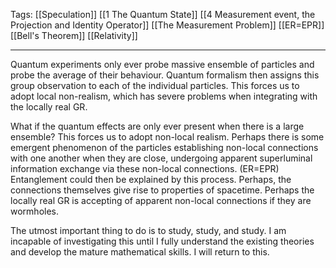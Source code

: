 Tags: [[Speculation]] [[1 The Quantum State]] [[4 Measurement event, the Projection and Identity Operator]] [[The Measurement Problem]] [[ER=EPR]] [[Bell's Theorem]] [[Relativity]]
___
Quantum experiments only ever probe massive ensemble of particles and probe the average of their behaviour. Quantum formalism then assigns this group observation to each of the individual particles. This forces us to adopt local non-realism, which has severe problems when integrating with the locally real GR. 

What if the quantum effects are only ever present when there is a large ensemble? This forces us to adopt non-local realism. Perhaps there is some emergent phenomenon of the particles establishing non-local connections with one another when they are close, undergoing apparent superluminal information exchange via these non-local connections. (ER=EPR) Entanglement could then be explained by this process. Perhaps, the connections themselves give rise to properties of spacetime. Perhaps the locally real GR is accepting of apparent non-local connections if they are wormholes. 

The utmost important thing to do is to study, study, and study. I am incapable of investigating this until I fully understand the existing theories and develop the mature mathematical skills. I will return to this. 

